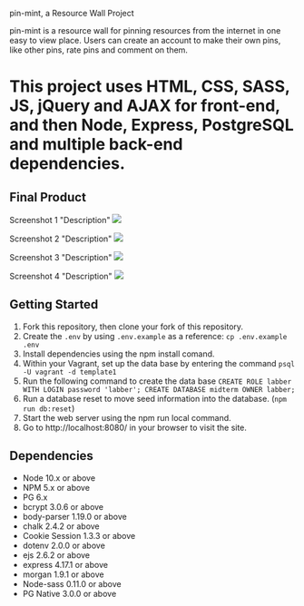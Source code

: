 pin-mint, a Resource Wall Project

pin-mint is a resource wall for pinning resources from the internet in one easy to view place. Users can create an account to make their own pins, like other pins, rate pins and comment on them.


This project uses HTML, CSS, SASS, JS, jQuery and AJAX for front-end, and then Node, Express, PostgreSQL and multiple back-end dependencies.
=========

## Final Product

Screenshot 1
"Description" ![](ImageURLHERE)

Screenshot 2
"Description" ![](ImageURLHERE)

Screenshot 3
"Description" ![](ImageURLHERE)

Screenshot 4
"Description" ![](ImageURLHERE)




## Getting Started


1. Fork this repository, then clone your fork of this repository.
2. Create the `.env` by using `.env.example` as a reference: `cp .env.example .env`
3. Install dependencies using the npm install comand.
4. Within your Vagrant, set up the data base by entering the command `psql -U vagrant -d template1`
5. Run the following command to create the data base 
`CREATE ROLE labber WITH LOGIN password 'labber'; CREATE DATABASE midterm OWNER labber;`
6. Run a database reset to move seed information into the database. (`npm run db:reset`)
7. Start the web server using the npm run local command.
8. Go to http://localhost:8080/ in your browser to visit the site.


## Dependencies


- Node 10.x or above
- NPM 5.x or above
- PG 6.x
- bcrypt 3.0.6 or above
- body-parser 1.19.0 or above
- chalk 2.4.2 or above
- Cookie Session 1.3.3 or above
- dotenv 2.0.0 or above
- ejs 2.6.2 or above
- express 4.17.1 or above
- morgan 1.9.1 or above
- Node-sass 0.11.0 or above
- PG Native 3.0.0 or above
